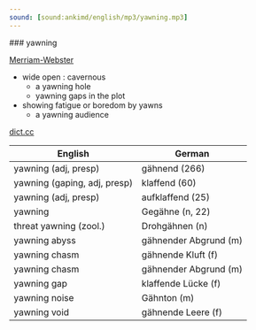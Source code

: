 ```yaml
---
sound: [sound:ankimd/english/mp3/yawning.mp3]
---
```


\### yawning

[Merriam-Webster](https://www.merriam-webster.com/dictionary/yawning)

- wide open : cavernous
    - a yawning hole
    - yawning gaps in the plot
- showing fatigue or boredom by yawns
    - a yawning audience

[dict.cc](https://www.dict.cc/yawning)

| English        | German       |
| -------------- | ------------ |
| yawning (adj, presp) | gähnend (266) |
| yawning (gaping, adj, presp) | klaffend (60) |
| yawning (adj, presp) | aufklaffend (25) |
| yawning | Gegähne (n, 22) |
| threat yawning (zool.) | Drohgähnen (n) |
| yawning abyss | gähnender Abgrund (m) |
| yawning chasm | gähnende Kluft (f) |
| yawning chasm | gähnender Abgrund (m) |
| yawning gap | klaffende Lücke (f) |
| yawning noise | Gähnton (m) |
| yawning void | gähnende Leere (f) |
